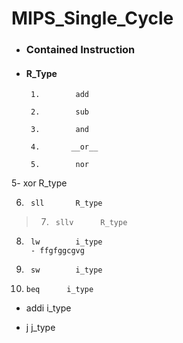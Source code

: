 # MIPS_Single_Cycle


- ###    Contained Instruction

- ####   R_Type

       1.        add       

       2.        sub       

       3.        and      

       4.       __or__   

       5.        nor       

5- xor       R_type

6.      sll       R_type

>7.      sllv      R_type

8.      lw        i_type
        - ffgfggcgvg

9.      sw        i_type

10.     beq      i_type

- addi     i_type

- j        j_type




